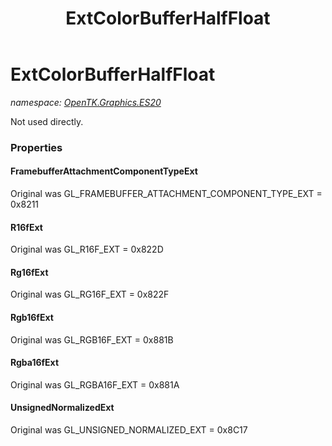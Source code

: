 ﻿---
title: ExtColorBufferHalfFloat
---

# ExtColorBufferHalfFloat
_namespace: [OpenTK.Graphics.ES20](N-OpenTK.Graphics.ES20.html)_

Not used directly.



### Properties

#### FramebufferAttachmentComponentTypeExt
Original was GL_FRAMEBUFFER_ATTACHMENT_COMPONENT_TYPE_EXT = 0x8211
#### R16fExt
Original was GL_R16F_EXT = 0x822D
#### Rg16fExt
Original was GL_RG16F_EXT = 0x822F
#### Rgb16fExt
Original was GL_RGB16F_EXT = 0x881B
#### Rgba16fExt
Original was GL_RGBA16F_EXT = 0x881A
#### UnsignedNormalizedExt
Original was GL_UNSIGNED_NORMALIZED_EXT = 0x8C17

